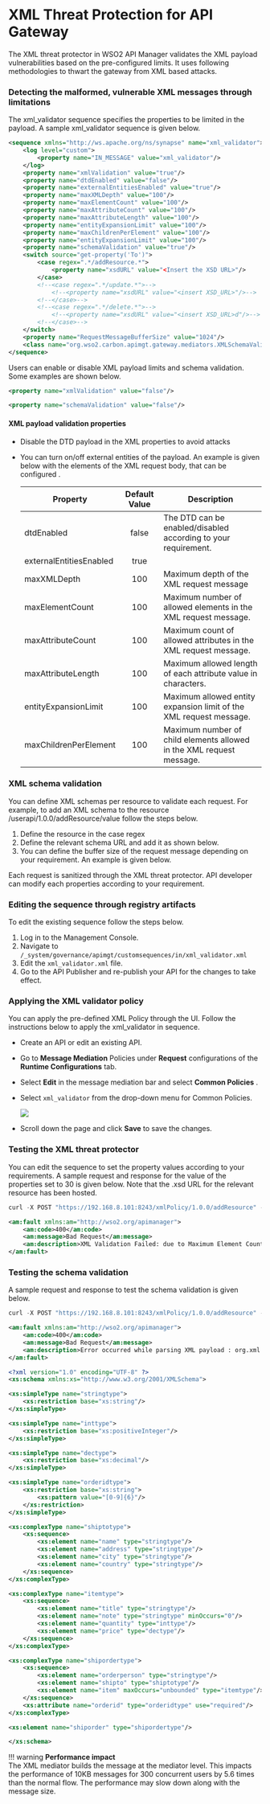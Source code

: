 # XML Threat Protection for API Gateway

The XML threat protector in WSO2 API Manager validates the XML payload vulnerabilities based on the pre-configured 
limits. It uses following methodologies to thwart the gateway from XML based attacks.

### Detecting the malformed, vulnerable XML messages through limitations

The xml\_validator sequence specifies the properties to be limited in the payload. A sample xml\_validator sequence 
is given below.

``` xml
<sequence xmlns="http://ws.apache.org/ns/synapse" name="xml_validator">
    <log level="custom">
        <property name="IN_MESSAGE" value="xml_validator"/>
    </log>
    <property name="xmlValidation" value="true"/>
    <property name="dtdEnabled" value="false"/>
    <property name="externalEntitiesEnabled" value="true"/>
    <property name="maxXMLDepth" value="100"/>
    <property name="maxElementCount" value="100"/>
    <property name="maxAttributeCount" value="100"/>
    <property name="maxAttributeLength" value="100"/>
    <property name="entityExpansionLimit" value="100"/>
    <property name="maxChildrenPerElement" value="100"/>
    <property name="entityExpansionLimit" value="100"/>
    <property name="schemaValidation" value="true"/>
    <switch source="get-property('To')">
        <case regex=".*/addResource.*">
            <property name="xsdURL" value="<Insert the XSD URL>"/>
        </case>
        <!--<case regex=".*/update.*">-->
            <!--<property name="xsdURL" value="<insert XSD_URL>"/>-->
        <!--</case>-->
        <!--<case regex=".*/delete.*">-->
            <!--<property name="xsdURL" value="<insert XSD_URL>d"/>-->
        <!--</case>-->
    </switch>
    <property name="RequestMessageBufferSize" value="1024"/>
    <class name="org.wso2.carbon.apimgt.gateway.mediators.XMLSchemaValidator"/>
</sequence>
```

Users can enable or disable XML payload limits and schema validation. Some examples are shown below.

``` xml tab="Disabling the XML payload validation"
<property name="xmlValidation" value="false"/>
```

``` xml tab="Disabling the XML schema validation"
<property name="schemaValidation" value="false"/>
```

#### XML payload validation properties

-   Disable the DTD payload in the XML properties to avoid attacks

-   You can turn on/off external entities of the payload. An example is given below with the elements of the XML 
request body, that can be configured .
    
    |Property                   |Default Value| Description                                                           |
    |---------------------------|:-----------:|-----------------------------------------------------------------------|   
    | dtdEnabled                | false       |The DTD can be enabled/disabled according to your requirement.         |
    | externalEntitiesEnabled   | true        |                                                                       |
    | maxXMLDepth               | 100         |Maximum depth of the XML request message                               |
    | maxElementCount           | 100         |Maximum number of allowed elements in the XML request message.         |
    | maxAttributeCount         | 100         |Maximum count of allowed attributes in the XML request message.        |
    | maxAttributeLength        | 100         |Maximum allowed length of each attribute value in characters.          |
    | entityExpansionLimit      | 100         |Maximum allowed entity expansion limit of the XML request message.     |
    | maxChildrenPerElement     | 100         |Maximum number of child elements allowed in the XML request message.   |

### XML schema validation

You can define XML schemas per resource to validate each request. For example, to add an XML schema to the resource 
/userapi/1.0.0/addResource/value follow the steps below.

1.  Define the resource in the case regex
2.  Define the relevant schema URL and add it as shown below.
3.  You can define the buffer size of the request message depending on your requirement. An example is given below.

Each request is sanitized through the XML threat protector. API developer can modify each properties according to 
your requirement.

### Editing the sequence through registry artifacts

To edit the existing sequence follow the steps below.

1.  Log in to the Management Console.
2.  Navigate to `/_system/governance/apimgt/customsequences/in/xml_validator.xml`
3.  Edit the `xml_validator.xml` file.
4.  Go to the API Publisher and re-publish your API for the changes to take effect.

### Applying the XML validator policy

You can apply the pre-defined XML Policy through the UI. Follow the instructions below to apply the xml\_validator 
in sequence.

-   Create an API or edit an existing API.

-   Go to **Message Mediation** Policies under **Request** configurations of the **Runtime Configurations** tab.

-   Select **Edit** in the message mediation bar and select **Common Policies** .

-   Select `xml_validator` from the drop-down menu for Common Policies.

    ![]({{base_path}}/assets/img/learn/mediation-xml-validator.png)
    
-   Scroll down the page and click **Save** to save the changes.

### Testing the XML threat protector

You can edit the sequence to set the property values according to your requirements. A sample request and response 
for the value of the properties set to 30 is given below. Note that the .xsd URL for the relevant resource has been 
hosted.

``` java tab="Request"
curl -X POST "https://192.168.8.101:8243/xmlPolicy/1.0.0/addResource" -H "accept: application/json" -H "Content-Type: application/xml" -H "Authorization: Bearer 2901c002-f626-372c-9be3-fc54b2c8d65f" -d "<?xml version=\"1.0\"?><inline_model> <Name>string</Name> <Age>string</Age> <Address>string</Address> <phone>string</phone> <home>string</home> <path>string</path> <class>string</class> <team>string</team> <location>string</location> <brand>string</brand> <summary>string</summary> <data>string</data> <Name>string</Name> <Age>string</Age> <Address>string</Address> <phone>string</phone> <home>string</home> <path>string</path> <class>string</class> <team>string</team> <location>string</location> <brand>string</brand> <summary>string</summary> <data>string</data> <Name>string</Name> <Age>string</Age> <Address>string</Address> <phone>string</phone> <home>string</home> <path>string</path> <class>string</class> <team>string</team> <location>string</location> <brand>string</brand> <summary>string</summary> <data>string</data> <Name>string</Name> <Age>string</Age> <Address>string</Address> <phone>string</phone> <home>string</home> <path>string</path> <class>string</class> <team>string</team> <location>string</location> <brand>string</brand> <summary>string</summary> <data>string</data></inline_model>"
```

``` xml tab="Response"
<am:fault xmlns:am="http://wso2.org/apimanager">
    <am:code>400</am:code>
    <am:message>Bad Request</am:message>
    <am:description>XML Validation Failed: due to Maximum Element Count limit (30) Exceeded</am:description>
</am:fault>
```

### Testing the schema validation

A sample request and response to test the schema validation is given below.

``` java tab="Request"
curl -X POST "https://192.168.8.101:8243/xmlPolicy/1.0.0/addResource" -H "accept: application/json" -H "Content-Type: application/xml" -H "Authorization: Bearer 2901c002-f626-372c-9be3-fc54b2c8d65f" -d "<?xml version=\"1.0\"?><inline_model> <location>string</location> <brand>string</brand> <summary>string</summary> <data>string</data> <Name>string</Name> <Age>string</Age> <Address>string</Address> <phone>string</phone> <home>string</home> <path>string</path> <class>string</class> <team>string</team> <location>string</location> <brand>string</brand> <summary>string</summary> <data>string</data> <Name>string</Name> <Age>string</Age> <Address>string</Address> <phone>string</phone> <home>string</home> <path>string</path> <class>string</class> <team>string</team> <location>string</location> <brand>string</brand> <summary>string</summary> <data>string</data></inline_model>"
```

``` xml tab="Response"
<am:fault xmlns:am="http://wso2.org/apimanager">
    <am:code>400</am:code>
    <am:message>Bad Request</am:message>
    <am:description>Error occurred while parsing XML payload : org.xml.sax.SAXParseException: cvc-elt.1: Cannot find the declaration of element 'inline_model'.</am:description>
</am:fault>
```

``` xml tab=".xsd URL"
<?xml version="1.0" encoding="UTF-8" ?>
<xs:schema xmlns:xs="http://www.w3.org/2001/XMLSchema">

<xs:simpleType name="stringtype">
    <xs:restriction base="xs:string"/>
</xs:simpleType>

<xs:simpleType name="inttype">
    <xs:restriction base="xs:positiveInteger"/>
</xs:simpleType>

<xs:simpleType name="dectype">
    <xs:restriction base="xs:decimal"/>
</xs:simpleType>

<xs:simpleType name="orderidtype">
    <xs:restriction base="xs:string">
        <xs:pattern value="[0-9]{6}"/>
    </xs:restriction>
</xs:simpleType>

<xs:complexType name="shiptotype">
    <xs:sequence>
        <xs:element name="name" type="stringtype"/>
        <xs:element name="address" type="stringtype"/>
        <xs:element name="city" type="stringtype"/>
        <xs:element name="country" type="stringtype"/>
    </xs:sequence>
</xs:complexType>

<xs:complexType name="itemtype">
    <xs:sequence>
        <xs:element name="title" type="stringtype"/>
        <xs:element name="note" type="stringtype" minOccurs="0"/>
        <xs:element name="quantity" type="inttype"/>
        <xs:element name="price" type="dectype"/>
    </xs:sequence>
</xs:complexType>

<xs:complexType name="shipordertype">
    <xs:sequence>
        <xs:element name="orderperson" type="stringtype"/>
        <xs:element name="shipto" type="shiptotype"/>
        <xs:element name="item" maxOccurs="unbounded" type="itemtype"/>
    </xs:sequence>
    <xs:attribute name="orderid" type="orderidtype" use="required"/>
</xs:complexType>

<xs:element name="shiporder" type="shipordertype"/>

</xs:schema>
```

!!! warning
    **Performance impact**  
    The XML mediator builds the message at the mediator level. This impacts the performance of 10KB messages for 
    300 concurrent users by 5.6 times than the normal flow. The performance may slow down along with the message size.


